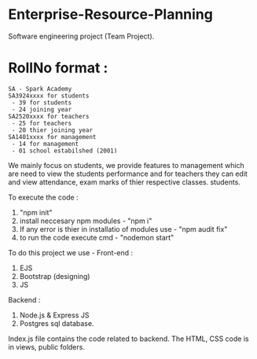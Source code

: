 # Enterprise-Resource-Planning
Software engineering project (Team Project).

# RollNo format : 
    SA - Spark Academy
    SA3924xxxx for students
     - 39 for students
     - 24 joining year    
    SA2520xxxx for teachers
     - 25 for teachers
     - 20 thier joining year
    SA1401xxxx for management
     - 14 for management
     - 01 school estabilshed (2001)



We mainly focus on students, we provide features to management which are need to view the students performance and for teachers they can edit and view attendance, exam marks of thier respective classes. students.

To execute the code :
1. "npm init"
2. install neccesary npm modules - "npm i"
3. If any error is thier in installatio of modules use - "npm audit fix"
4. to run the code execute cmd - "nodemon start"


To do this project we use -
Front-end :
1. EJS
2. Bootstrap (designing)
3. JS

Backend : 
1. Node.js & Express JS
2. Postgres sql database.


Index.js file contains the code related to backend. The HTML, CSS code is in views, public folders.
